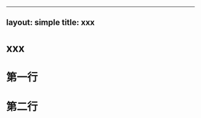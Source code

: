 <!-- 通用模版  -->
---
layout: simple
title: xxx
---
# xxx
<!-- 通用模版  -->

<!--  md文件内容  -->
# 第一行
# 第二行
<!--  md文件内容  -->

<!--
1、保存修改，commit后，自动打包
2、xxx为当前文件名
3、3-5分钟访问 https://chiyun-hk.github.io/xxx
-->